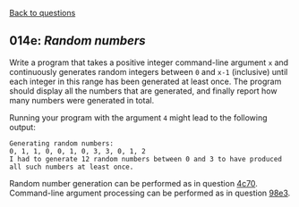 [Back to questions](../README.md)

## 014e: *Random numbers*

Write a program that takes a positive integer command-line argument ```x```
and continuously generates random integers between ```0``` and ```x-1``` (inclusive) until each integer
in this range has been generated at least once.  The program should display all the numbers that are generated,
and finally report how many numbers were generated in total.

Running your program with the argument ```4``` might lead to the following output:

```
Generating random numbers:
0, 1, 1, 0, 0, 1, 0, 3, 3, 0, 1, 2
I had to generate 12 random numbers between 0 and 3 to have produced all such numbers at least once.
```

Random number generation can be performed as in question [4c70](questions/4c70.md).  Command-line argument processing can be performed as in question [98e3](questions/98e3.md).
